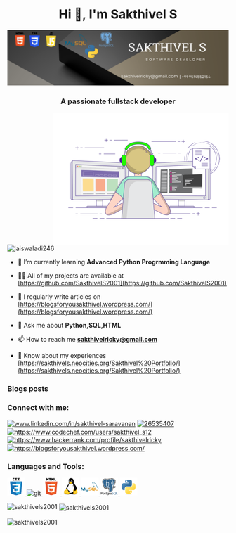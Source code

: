 <h1 align="center">Hi 👋, I'm Sakthivel S</h1>
<div align="center"> <img src="Black Modern Personal LinkedIn Banner.png"> </div>
<h3 align="center">A passionate fullstack developer</h3>
<img align="right" alt="Coding" width="400" src="https://raw.githubusercontent.com/devSouvik/devSouvik/master/gif3.gif">
<p align="left"> <img src="https://komarev.com/ghpvc/?username=jaiswaladi246&label=Profile%20views&color=0e75b6&style=flat" alt="jaiswaladi246" /> </p>


- 🌱 I’m currently learning **Advanced Python Progrmming Language**

- 👨‍💻 All of my projects are available at [https://github.com/SakthivelS2001](https://github.com/SakthivelS2001)

- 📝 I regularly write articles on [https://blogsforyousakthivel.wordpress.com/](https://blogsforyousakthivel.wordpress.com/)

- 💬 Ask me about **Python,SQL,HTML**

- 📫 How to reach me **sakthivelricky@gmail.com**

- 📄 Know about my experiences [https://sakthivels.neocities.org/Sakthivel%20Portfolio/](https://sakthivels.neocities.org/Sakthivel%20Portfolio/)

### Blogs posts
<!-- BLOG-POST-LIST:START -->
<!-- BLOG-POST-LIST:END -->

<h3 align="left">Connect with me:</h3>
<p align="left">
<a href="https://linkedin.com/in/www.linkedin.com/in/sakthivel-saravanan" target="blank"><img align="center" src="https://raw.githubusercontent.com/rahuldkjain/github-profile-readme-generator/master/src/images/icons/Social/linked-in-alt.svg" alt="www.linkedin.com/in/sakthivel-saravanan" height="30" width="40" /></a>
<a href="https://stackoverflow.com/users/26535407" target="blank"><img align="center" src="https://raw.githubusercontent.com/rahuldkjain/github-profile-readme-generator/master/src/images/icons/Social/stack-overflow.svg" alt="26535407" height="30" width="40" /></a>
<a href="https://www.codechef.com/users/https://www.codechef.com/users/sakthivel_s12" target="blank"><img align="center" src="https://cdn.jsdelivr.net/npm/simple-icons@3.1.0/icons/codechef.svg" alt="https://www.codechef.com/users/sakthivel_s12" height="30" width="40" /></a>
<a href="https://www.hackerrank.com/https://www.hackerrank.com/profile/sakthivelricky" target="blank"><img align="center" src="https://raw.githubusercontent.com/rahuldkjain/github-profile-readme-generator/master/src/images/icons/Social/hackerrank.svg" alt="https://www.hackerrank.com/profile/sakthivelricky" height="30" width="40" /></a>
<a href="/https://blogsforyousakthivel.wordpress.com/" target="blank"><img align="center" src="https://raw.githubusercontent.com/rahuldkjain/github-profile-readme-generator/master/src/images/icons/Social/rss.svg" alt="https://blogsforyousakthivel.wordpress.com/" height="30" width="40" /></a>
</p>

<h3 align="left">Languages and Tools:</h3>
<p align="left"> <a href="https://www.w3schools.com/css/" target="_blank" rel="noreferrer"> <img src="https://raw.githubusercontent.com/devicons/devicon/master/icons/css3/css3-original-wordmark.svg" alt="css3" width="40" height="40"/> </a> <a href="https://git-scm.com/" target="_blank" rel="noreferrer"> <img src="https://www.vectorlogo.zone/logos/git-scm/git-scm-icon.svg" alt="git" width="40" height="40"/> </a> <a href="https://www.w3.org/html/" target="_blank" rel="noreferrer"> <img src="https://raw.githubusercontent.com/devicons/devicon/master/icons/html5/html5-original-wordmark.svg" alt="html5" width="40" height="40"/> </a> <a href="https://www.linux.org/" target="_blank" rel="noreferrer"> <img src="https://raw.githubusercontent.com/devicons/devicon/master/icons/linux/linux-original.svg" alt="linux" width="40" height="40"/> </a> <a href="https://www.mysql.com/" target="_blank" rel="noreferrer"> <img src="https://raw.githubusercontent.com/devicons/devicon/master/icons/mysql/mysql-original-wordmark.svg" alt="mysql" width="40" height="40"/> </a> <a href="https://www.postgresql.org" target="_blank" rel="noreferrer"> <img src="https://raw.githubusercontent.com/devicons/devicon/master/icons/postgresql/postgresql-original-wordmark.svg" alt="postgresql" width="40" height="40"/> </a> <a href="https://www.python.org" target="_blank" rel="noreferrer"> <img src="https://raw.githubusercontent.com/devicons/devicon/master/icons/python/python-original.svg" alt="python" width="40" height="40"/> </a> </p>

<p><img align="left" src="https://github-readme-stats.vercel.app/api/top-langs?username=sakthivels2001&show_icons=true&locale=en&layout=compact" alt="sakthivels2001" /></p>

<p>&nbsp;<img align="center" src="https://github-readme-stats.vercel.app/api?username=sakthivels2001&show_icons=true&locale=en" alt="sakthivels2001" /></p>

<p><img align="center" src="https://github-readme-streak-stats.herokuapp.com/?user=sakthivels2001&" alt="sakthivels2001" /></p>
